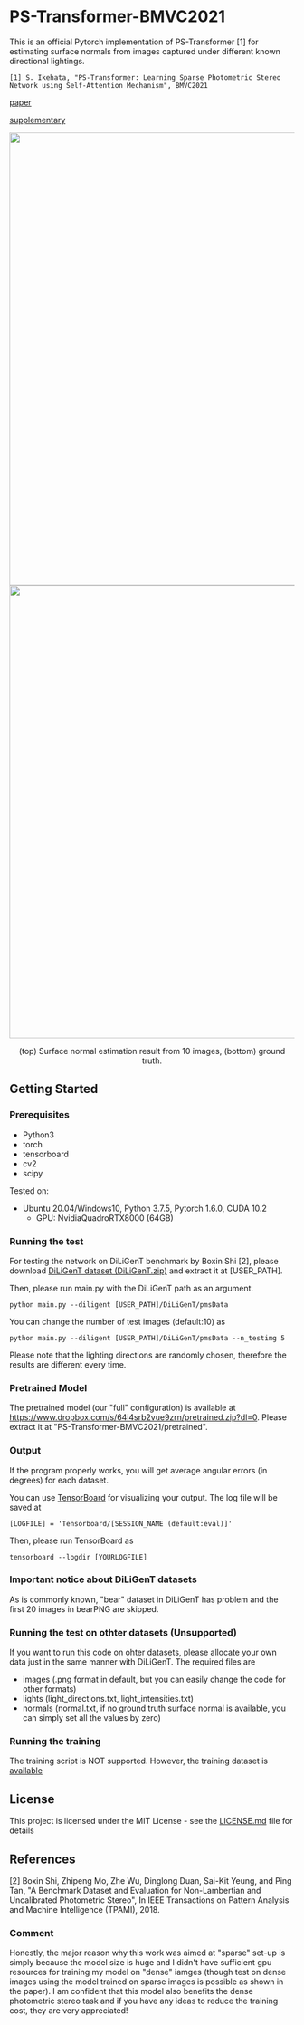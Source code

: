 # PS-Transformer-BMVC2021
This is an official Pytorch implementation of PS-Transformer [1] for estimating surface normals from images captured under different known directional lightings.

```
[1] S. Ikehata, "PS-Transformer: Learning Sparse Photometric Stereo Network using Self-Attention Mechanism", BMVC2021
```

[paper](https://arxiv.org/abs/2211.11386)

[supplementary](https://www.dropbox.com/s/zgvhkd24ke9t0xp/319supp.pdf?dl=0)

<p align="center">
<img src="fig/arc.jpg" width="800">  
<img src="fig/examples.png" width="800">
</p>
<p align="center">
(top) Surface normal estimation result from 10 images, (bottom) ground truth.
</p>




## Getting Started

### Prerequisites

- Python3
- torch
- tensorboard
- cv2
- scipy

Tested on:
- Ubuntu 20.04/Windows10, Python 3.7.5, Pytorch 1.6.0, CUDA 10.2
  - GPU: NvidiaQuadroRTX8000 (64GB)

### Running the test
For testing the network on DiLiGenT benchmark by Boxin Shi [2], please download [DiLiGenT dataset (DiLiGenT.zip)](https://sites.google.com/site/photometricstereodata/)  and extract it at [USER_PATH].

Then, please run main.py with the DiLiGenT path as an argument.

```
python main.py --diligent [USER_PATH]/DiLiGenT/pmsData
```

You can change the number of test images (default:10) as 

```
python main.py --diligent [USER_PATH]/DiLiGenT/pmsData --n_testimg 5
```

Please note that the lighting directions are randomly chosen, therefore the results are different every time.

### Pretrained Model
The pretrained model (our "full" configuration) is available at https://www.dropbox.com/s/64i4srb2vue9zrn/pretrained.zip?dl=0.
Please extract it at "PS-Transformer-BMVC2021/pretrained".

### Output
If the program properly works, you will get average angular errors (in degrees) for each dataset.

You can use [TensorBoard](https://www.tensorflow.org/tensorboard?hl=en) for visualizing your output. The log file will be saved at


```
[LOGFILE] = 'Tensorboard/[SESSION_NAME (default:eval)]'
```

Then, please run TensorBoard as

```
tensorboard --logdir [YOURLOGFILE]
```

### Important notice about DiLiGenT datasets

As is commonly known, "bear" dataset in DiLiGenT has problem and the first 20 images in bearPNG are skipped. 

### Running the test on othter datasets (Unsupported)
If you want to run this code on ohter datasets, please allocate your own data just in the same manner with DiLiGenT. The required files are
- images (.png format in default, but you can easily change the code for other formats)
- lights (light_directions.txt, light_intensities.txt)
- normals (normal.txt, if no ground truth surface normal is available, you can simply set all the values by zero)

### Running the training
The training script is NOT supported.
However, the training dataset is [available](https://www.dropbox.com/scl/fo/8w47k2pw6v8scaq3gjtw3/AIi7K11wJt4p4ZOt_RsVBSs?rlkey=0yyvdgr7kuv7duxspyjrt7yna&st=a06sy8f7&dl=0)

## License
This project is licensed under the MIT License - see the [LICENSE.md](LICENSE.md) file for details

## References
[2] Boxin Shi, Zhipeng Mo, Zhe Wu, Dinglong Duan, Sai-Kit Yeung, and Ping Tan, "A Benchmark Dataset and Evaluation for Non-Lambertian and Uncalibrated Photometric Stereo", In IEEE Transactions on Pattern Analysis and Machine Intelligence (TPAMI), 2018.

### Comment
Honestly, the major reason why this work was aimed at "sparse" set-up is simply because the model size is huge and I didn't have sufficient gpu resources for training my model on "dense" iamges (though test on dense images using the model trained on sparse images is possible as shown in the paper).  I am confident that this model also benefits the dense photometric stereo task and if you have any ideas to reduce the training cost, they are very appreciated! 
